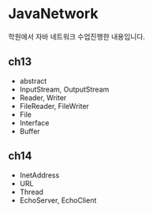 # JavaNetwork
학원에서 자바 네트워크 수업진행한 내용입니다.

ch13
---------------
* abstract
* InputStream, OutputStream
* Reader, Writer
* FileReader, FileWriter
* File
* Interface
* Buffer

ch14
---------------
* InetAddress
* URL
* Thread
* EchoServer, EchoClient
